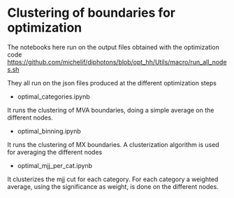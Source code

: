 # Clustering of boundaries for optimization

The notebooks here run on the output files obtained with the optimization code https://github.com/michelif/diphotons/blob/opt_hh/Utils/macro/run_all_nodes.sh <br />

They all run on the json files produced at the different optimization steps <br />

- optimal_categories.ipynb <br /> 

It runs the clustering of MVA boundaries, doing a simple average on the different nodes. <br />

- optimal_binning.ipynb <br />

It runs the clustering of MX boundaries. A clusterization algorithm is used for averaging the different nodes <br />

- optimal_mjj_per_cat.ipynb <br />

It clusterizes the mjj cut for each category. For each category a weighted average, using the significance as weight, is done on the different nodes.
